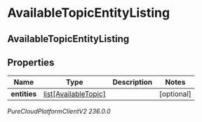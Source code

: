# AvailableTopicEntityListing

## AvailableTopicEntityListing

## Properties

|Name | Type | Description | Notes|
|------------ | ------------- | ------------- | -------------|
| **entities** | [list[AvailableTopic]](AvailableTopic) |  | [optional] |



_PureCloudPlatformClientV2 236.0.0_
